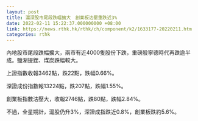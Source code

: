 ```yaml
---
layout: post
title: 滬深股市尾段跌幅擴大　創業板沽壓重跌近3%
date: 2022-02-11 15:22:37.000000000 +08:00
link: https://news.rthk.hk/rthk/ch/component/k2/1633177-20220211.htm
categories: rthk
---
```


內地股市尾段跌幅擴大，兩市有近4000隻股份下跌，重磅股寧德時代再跌逾半成。鹽湖提鋰、煤炭跌幅較大。

上證指數收報3462點，跌22點，跌幅0.66%。

深證成份指數報13224點，跌207點，跌幅1.55%。

創業板指數沽壓大，收報2746點，跌80點，跌幅2.84%。

不過，全星期計，滬股仍升3%，深證成指跌近0.8%，創業板跌約5.6%。
